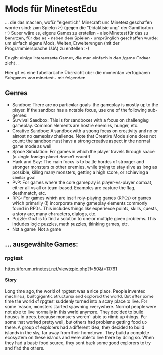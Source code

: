 # Mods für MinetestEdu
... die das machen, wofür "eigentlich" Minecraft und Minetest geschaffen worden sind: zum Spielen :-)
(gegen die "Didaktisierung" der Gamificaton :-)
Super wäre es, eigene Games zu erstellen - also Minetest für das zu benutzen, für das es - neben dem Spielen - ursprünglich geschaffen wurde: 
um einfach eigene Mods, Welten, Erweiterungen (mit der Programmiersprache LUA) zu erstellen :-)

Es gibt einige interessante Games, die man einfach in den /game Ordner zieht ...

Hier git es eine Tabellarische Übersicht über die momentan verfügbaren Subgames von minetest - mit folgenden 

## Genres

- Sandbox: There are no particular goals, the gameplay is mostly up to the player. If the sandbox has a notable focus, use one of the following sub-genres:
- Survival Sandbox: This is for sandboxes with a focus on challenging gameplay. Common elements are hostile enemies, hunger, etc.
- Creative Sandbox: A sandbox with a strong focus on creativity and no or almost no gameplay challenge. Note that Creative Mode alone does not count; the sandbox must have a strong creative aspect in the normal game mode as well
- Space Simulation: For games in which the player travels through space (a single foreign planet doesn't count!) 
- Hack and Slay: The main focus is to battle hordes of stronger and stronger monsters or other enemies, while trying to stay alive as long as possible, killing many monsters, getting a high score, or achieving a similar goal
- PvP: For games where the core gameplay is player-vs-player combat, either all vs all or team-based. Examples are capture the flag, deathmatch, etc.
- RPG: For games which are itself roly-playing games (RPGs) or games which primarily (!) incorporate many gameplay elements commonly found in RPGs. This includes things like experience points, skills, quests, a story arc, many characters, dialogs, etc.
- Puzzle: Goal is to find a solution to one or multiple given problems. This includes logic puzzles, math puzzles, thinking games, etc.
- Not a game: Not a game 

## ... ausgewählte Games:

### rpgtest 
https://forum.minetest.net/viewtopic.php?f=50&t=13761

#### Story
Long time ago, the world of rpgtest was a nice place. People invented machines, built gigantic structures and explored the world. But after some time the world of rpgtest suddenly turned into a scary place to live. For some reason, monsters started spawning everywhere. Normal people were not able to live normally in this world anymore. They decided to build houses in trees, because monsters weren't able to climb up things. For some that worked pretty well, but others had problems getting food up there. A group of explorers had a different idea, they decided to build islands in the sky, far away from their hometown. They build a complete ecosystem on these islands and were able to live there by doing so. When they had a basic food source, they sent back some good explorers to try and find the others.


